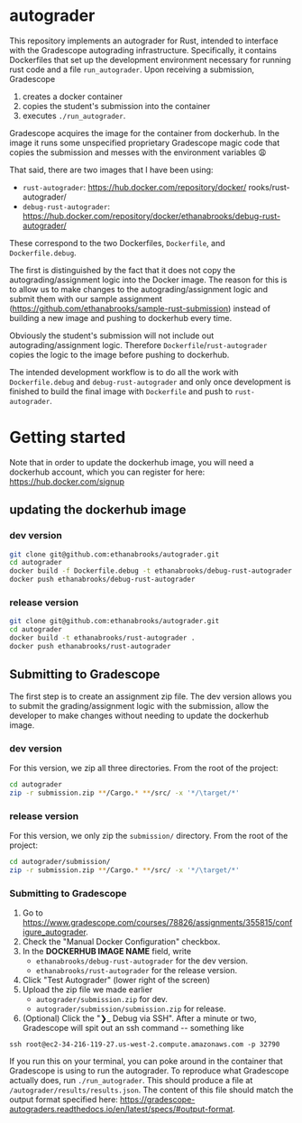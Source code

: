 # autograder

This repository implements an autograder for Rust, intended to interface with the Gradescope autograding infrastructure.
Specifically, it contains Dockerfiles that set up the development environment necessary for running rust code
and a file `run_autograder`.
Upon receiving a submission, Gradescope

1. creates a docker container
2. copies the student's submission into the container
3. executes `./run_autograder`.

Gradescope acquires the image for the container from dockerhub. In the image it
runs some unspecified proprietary Gradescope magic code that copies the
submission and messes with the environment variables 😩

That said, there are two images that I have been using:

- `rust-autograder`: https://hub.docker.com/repository/docker/
  rooks/rust-autograder/
- `debug-rust-autograder`: https://hub.docker.com/repository/docker/ethanabrooks/debug-rust-autograder/

These correspond to the two Dockerfiles, `Dockerfile`, and `Dockerfile.debug`.

The first is distinguished by the fact that it does not copy the autograding/assignment logic into the Docker image.
The reason for this is to allow us to make changes to the autograding/assignment logic and submit them with our
sample assignment (https://github.com/ethanabrooks/sample-rust-submission)
instead of building a new image and pushing to dockerhub every time.

Obviously the student's submission will not include out autograding/assignment logic.
Therefore `Dockerfile`/`rust-autograder` copies the logic to the image before pushing to dockerhub.

The intended development workflow is to do all the work with `Dockerfile.debug` and `debug-rust-autograder`
and only once development is finished to build the final image with `Dockerfile` and push to `rust-autograder`.

# Getting started

Note that in order to update the dockerhub image, you will need a dockerhub
account, which you can register for here: https://hub.docker.com/signup

## updating the dockerhub image

### dev version

```bash
git clone git@github.com:ethanabrooks/autograder.git
cd autograder
docker build -f Dockerfile.debug -t ethanabrooks/debug-rust-autograder .
docker push ethanabrooks/debug-rust-autograder
```

### release version

```bash
git clone git@github.com:ethanabrooks/autograder.git
cd autograder
docker build -t ethanabrooks/rust-autograder .
docker push ethanabrooks/rust-autograder
```

## Submitting to Gradescope

The first step is to create an assignment zip file. The dev version allows you
to submit the grading/assignment logic with the submission, allow the developer
to make changes without needing to update the dockerhub image.

### dev version

For this version, we zip all three directories. From the root of the project:

```bash
cd autograder
zip -r submission.zip **/Cargo.* **/src/ -x '*/\target/*'
```

### release version

For this version, we only zip the `submission/` directory. From the root of the
project:

```bash
cd autograder/submission/
zip -r submission.zip **/Cargo.* **/src/ -x '*/\target/*'
```

### Submitting to Gradescope

1. Go to https://www.gradescope.com/courses/78826/assignments/355815/configure_autograder.
2. Check the "Manual Docker Configuration" checkbox.
3. In the **DOCKERHUB IMAGE NAME** field, write 
    - `ethanabrooks/debug-rust-autograder` for the dev version.
    - `ethanabrooks/rust-autograder` for the release version.
4. Click "Test Autograder" (lower right of the screen)
5. Upload the zip file we made earlier 
    - `autograder/submission.zip` for dev.
    - `autograder/submission/submission.zip` for release.
6. (Optional) Click the "❯\_ Debug via SSH". After a minute or two, Gradescope will spit out an ssh command -- something like

```
ssh root@ec2-34-216-119-27.us-west-2.compute.amazonaws.com -p 32790
```

If you run this on your terminal, you can poke around in the container that Gradescope is using to run the autograder. To reproduce what Gradescope actually does, run `./run_autograder`. This should produce a file at `/autograder/results/results.json`. The content of this file should match the output format specified here: https://gradescope-autograders.readthedocs.io/en/latest/specs/#output-format.
